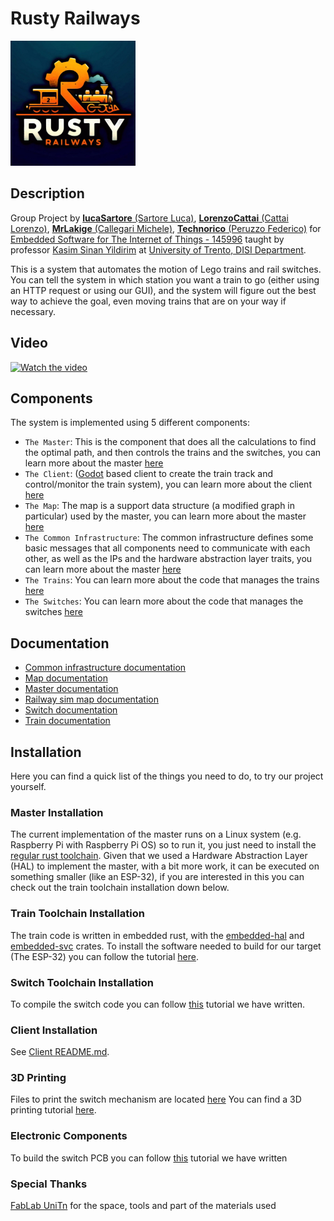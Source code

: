 # Rusty Railways

<img alt="Rusty Railways Logo" src="imgs/logo.png" width="200" height="200">

## Description

Group Project by [**lucaSartore** (Sartore Luca)](https://github.com/lucaSartore), [**LorenzoCattai** (Cattai Lorenzo)](https://github.com/LorenzoCattai), [**MrLakige** (Callegari Michele)](https://github.com/MrLakige), [**Technorico** (Peruzzo Federico)](https://github.com/Technorico)
for [Embedded Software for The Internet of Things - 145996](https://unitn.coursecatalogue.cineca.it/insegnamenti/2023/95013/2019/10002/10712?annoOrdinamento=2019) taught by professor [Kasim Sinan Yildirim](https://webapps.unitn.it/du/it/Persona/PER0212812/Didattica) at [University of Trento, DISI Department](https://www.disi.unitn.it/).

This is a system that automates the motion of Lego trains and rail switches.
You can tell the system in which station you want a train to go (either using an HTTP request or using our GUI),
and the system will figure out the best way to achieve the goal, even moving trains that are on your
way if necessary. 

## Video

[![Watch the video](https://img.youtube.com/vi/J4SjKY6N7vM/0.jpg)](https://youtu.be/J4SjKY6N7vM)

## Components

The system is implemented using 5 different components:

 - `The Master`: This is the component that does all the calculations to find the optimal path, and then controls the trains and the switches, you can learn more about the master [here](./master/readme.md)
 - `The Client`: ([Godot](https://godotengine.org/) based client to create the train track and control/monitor the train system), you can learn more about the client [here](./client/README.md)
 - `The Map`: The map is a support data structure (a modified graph in particular) used by the master, you can learn more about the master [here](./map/readme.md)
 - `The Common Infrastructure`: The common infrastructure defines some basic messages that all components need to communicate with each other, as well as the IPs and the hardware abstraction layer traits, you can learn more about the master [here](./common_infrastructure/readme.md)
 - `The Trains`: You can learn more about the code that manages the trains [here](./train/rust/readme.md)
 - `The Switches`: You can learn more about the code that manages the switches [here](./switch/readme.md)

## Documentation

- [Common infrastructure documentation](https://mrlakige.github.io/rusty_railways/common_infrastructure/doc/common_infrastructure/index.html)
- [Map documentation](https://mrlakige.github.io/rusty_railways/map/doc/map/index.html)
- [Master documentation](https://mrlakige.github.io/rusty_railways/master/doc/master/index.html)
- [Railway sim map documentation](https://mrlakige.github.io/rusty_railways/railway_sim_map/doc/railway_sim_map/index.html)<br>
- [Switch documentation](https://mrlakige.github.io/rusty_railways/switch/html/index.html)<br>
- [Train documentation](https://mrlakige.github.io/rusty_railways/train/doc/locomotive/index.html)<br>

## Installation

Here you can find a quick list of the things you need to do, to try our project yourself.

### Master Installation
The current implementation of the master runs on a Linux system (e.g. Raspberry Pi with Raspberry Pi OS) so to run it, you just need to install the [regular rust toolchain](https://www.rust-lang.org/tools/install).
Given that we used a Hardware Abstraction Layer (HAL) to implement the master, with a bit more work, it can be executed on something smaller (like an ESP-32), if you are interested in this you can check out the train toolchain installation down below. 

### Train Toolchain Installation
The train code is written in embedded rust, with the [embedded-hal](https://github.com/rust-embedded/embedded-hal) and [embedded-svc](https://github.com/esp-rs/embedded-svc/tree/master) crates. To install the software needed to build for our target (The ESP-32) you can follow the tutorial [here](https://github.com/esp-rs/esp-idf-template?tab=readme-ov-file#prerequisites).

### Switch Toolchain Installation
To compile the switch code you can follow [this](./switch/readme.md) tutorial we have written.

### Client Installation
See [Client README.md](https://github.com/MrLakige/rusty_railways/blob/main/client/README.md).

### 3D Printing
Files to print the switch mechanism are located [here](./switch/hardware/Switch_3D_print/)
You can find a 3D printing tutorial [here](https://all3dp.com/1/cura-tutorial-software-slicer-cura-3d/).  

### Electronic Components

To build the switch PCB you can follow [this](switch#pcb) tutorial we have written

### Special Thanks

[FabLab UniTn](https://fablab.unitn.it/) for the space, tools and part of the materials used
